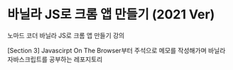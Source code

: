 # 바닐라 JS로 크롬 앱 만들기 (2021 Ver)

노마드 코더 바닐라 JS로 크롬 앱 만들기 강의

[Section 3] Javascirpt On The Browser부터 주석으로 메모를 작성해가며 바닐라 자바스크립트를 공부하는 레포지토리

